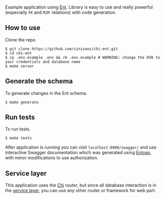 Example application using [Ent](https://entgo.io/). Library is easy to use and really powerful (especially ``FK`` and ``M2M ``relations) with code generation.

## How to use

Clone the repo.
```
$ git clone https://github.com/sinisaos/chi-ent.git
$ cd chi-ent
$ cp .env.example .env && rm .env.example # WARNING: change the DSN to your credentials and database name
$ make server
```

## Generate the schema
To generate changes in the Ent schema.
```
$ make generate
```

## Run tests
To run tests.
```
$ make tests
```

After application is running you can visit ``localhost:8000/swagger/`` and use interactive Swagger documentation which was generated using [Entoas](https://github.com/ent/contrib/tree/master/entoas), with minor modifications to use authorization.

## Service layer

This application uses the [Chi](https://github.com/go-chi/chi) router, but since all database interaction is in the [service layer](https://github.com/sinisaos/chi-ent/tree/main/service), you can use any other router or framework for web part.